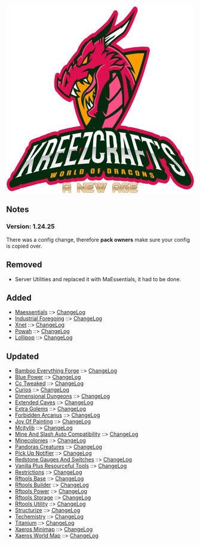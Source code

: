 ![WORLD OF DRAGONS - A NEW AGE LOGO](https://github.com/kreezxil/kreezcraft.com/blob/master/images/wodna.png)

## Notes
### Version: 1.24.25

There was a config change, therefore **pack owners** make sure your config is copied over.

## Removed
- Server Utilities and replaced it with MaEssentials, it had to be done. 

## Added
- [Maessentials](https://www.curseforge.com/minecraft/mc-mods/maessentials) ::> [ChangeLog](https://www.curseforge.com/minecraft/mc-mods/maessentials/files/2830461)
- [Industrial Foregoing](https://www.curseforge.com/minecraft/mc-mods/industrial-foregoing) ::> [ChangeLog](https://www.curseforge.com/minecraft/mc-mods/industrial-foregoing/files/2834866)
- [Xnet](https://www.curseforge.com/minecraft/mc-mods/xnet) ::> [ChangeLog](https://www.curseforge.com/minecraft/mc-mods/xnet/files/2835443)
- [Powah](https://www.curseforge.com/minecraft/mc-mods/powah) ::> [ChangeLog](https://www.curseforge.com/minecraft/mc-mods/powah/files/2834932)
- [Lollipop](https://www.curseforge.com/minecraft/mc-mods/lollipop) ::> [ChangeLog](https://www.curseforge.com/minecraft/mc-mods/lollipop/files/2834889)

## Updated
- [Bamboo Everything Forge](https://www.curseforge.com/minecraft/mc-mods/bamboo-everything-forge) ::> [ChangeLog](https://www.curseforge.com/minecraft/mc-mods/bamboo-everything-forge/files/2832872)
- [Blue Power](https://www.curseforge.com/minecraft/mc-mods/blue-power) ::> [ChangeLog](https://www.curseforge.com/minecraft/mc-mods/blue-power/files/2834228)
- [Cc Tweaked](https://www.curseforge.com/minecraft/mc-mods/cc-tweaked) ::> [ChangeLog](https://www.curseforge.com/minecraft/mc-mods/cc-tweaked/files/2834385)
- [Curios](https://www.curseforge.com/minecraft/mc-mods/curios) ::> [ChangeLog](https://www.curseforge.com/minecraft/mc-mods/curios/files/2835140)
- [Dimensional Dungeons](https://www.curseforge.com/minecraft/mc-mods/dimensional-dungeons) ::> [ChangeLog](https://www.curseforge.com/minecraft/mc-mods/dimensional-dungeons/files/2833824)
- [Extended Caves](https://www.curseforge.com/minecraft/mc-mods/extended-caves) ::> [ChangeLog](https://www.curseforge.com/minecraft/mc-mods/extended-caves/files/2833941)
- [Extra Golems](https://www.curseforge.com/minecraft/mc-mods/extra-golems) ::> [ChangeLog](https://www.curseforge.com/minecraft/mc-mods/extra-golems/files/2833161)
- [Forbidden Arcanus](https://www.curseforge.com/minecraft/mc-mods/forbidden-arcanus) ::> [ChangeLog](https://www.curseforge.com/minecraft/mc-mods/forbidden-arcanus/files/2835348)
- [Joy Of Painting](https://www.curseforge.com/minecraft/mc-mods/joy-of-painting) ::> [ChangeLog](https://www.curseforge.com/minecraft/mc-mods/joy-of-painting/files/2834687)
- [Mcjtylib](https://www.curseforge.com/minecraft/mc-mods/mcjtylib) ::> [ChangeLog](https://www.curseforge.com/minecraft/mc-mods/mcjtylib/files/2835437)
- [Mine And Slash Auto Compatibility](https://www.curseforge.com/minecraft/mc-mods/mine-and-slash-auto-compatibility) ::> [ChangeLog](https://www.curseforge.com/minecraft/mc-mods/mine-and-slash-auto-compatibility/files/2835004)
- [Minecolonies](https://www.curseforge.com/minecraft/mc-mods/minecolonies) ::> [ChangeLog](https://www.curseforge.com/minecraft/mc-mods/minecolonies/files/2835534)
- [Pandoras Creatures](https://www.curseforge.com/minecraft/mc-mods/pandoras-creatures) ::> [ChangeLog](https://www.curseforge.com/minecraft/mc-mods/pandoras-creatures/files/2832836)
- [Pick Up Notifier](https://www.curseforge.com/minecraft/mc-mods/pick-up-notifier) ::> [ChangeLog](https://www.curseforge.com/minecraft/mc-mods/pick-up-notifier/files/2833707)
- [Redstone Gauges And Switches](https://www.curseforge.com/minecraft/mc-mods/redstone-gauges-and-switches) ::> [ChangeLog](https://www.curseforge.com/minecraft/mc-mods/redstone-gauges-and-switches/files/2834877)
- [Vanilla Plus Resourceful Tools](https://www.curseforge.com/minecraft/mc-mods/vanilla-plus-resourceful-tools) ::> [ChangeLog](https://www.curseforge.com/minecraft/mc-mods/vanilla-plus-resourceful-tools/files/2833541)
- [Restrictions](https://www.curseforge.com/minecraft/mc-mods/restrictions) ::> [ChangeLog](https://www.curseforge.com/minecraft/mc-mods/restrictions/files/2834578)
- [Rftools Base](https://www.curseforge.com/minecraft/mc-mods/rftools-base) ::> [ChangeLog](https://www.curseforge.com/minecraft/mc-mods/rftools-base/files/2834579)
- [Rftools Builder](https://www.curseforge.com/minecraft/mc-mods/rftools-builder) ::> [ChangeLog](https://www.curseforge.com/minecraft/mc-mods/rftools-builder/files/2834583)
- [Rftools Power](https://www.curseforge.com/minecraft/mc-mods/rftools-power) ::> [ChangeLog](https://www.curseforge.com/minecraft/mc-mods/rftools-power/files/2834582)
- [Rftools Storage](https://www.curseforge.com/minecraft/mc-mods/rftools-storage) ::> [ChangeLog](https://www.curseforge.com/minecraft/mc-mods/rftools-storage/files/2834581)
- [Rftools Utility](https://www.curseforge.com/minecraft/mc-mods/rftools-utility) ::> [ChangeLog](https://www.curseforge.com/minecraft/mc-mods/rftools-utility/files/2835439)
- [Structurize](https://www.curseforge.com/minecraft/mc-mods/structurize) ::> [ChangeLog](https://www.curseforge.com/minecraft/mc-mods/structurize/files/2834668)
- [Techemistry](https://www.curseforge.com/minecraft/mc-mods/techemistry) ::> [ChangeLog](https://www.curseforge.com/minecraft/mc-mods/techemistry/files/2835401)
- [Titanium](https://www.curseforge.com/minecraft/mc-mods/titanium) ::> [ChangeLog](https://www.curseforge.com/minecraft/mc-mods/titanium/files/2834865)
- [Xaeros Minimap](https://www.curseforge.com/minecraft/mc-mods/xaeros-minimap) ::> [ChangeLog](https://www.curseforge.com/minecraft/mc-mods/xaeros-minimap/files/2833272)
- [Xaeros World Map](https://www.curseforge.com/minecraft/mc-mods/xaeros-world-map) ::> [ChangeLog](https://www.curseforge.com/minecraft/mc-mods/xaeros-world-map/files/2833278)
